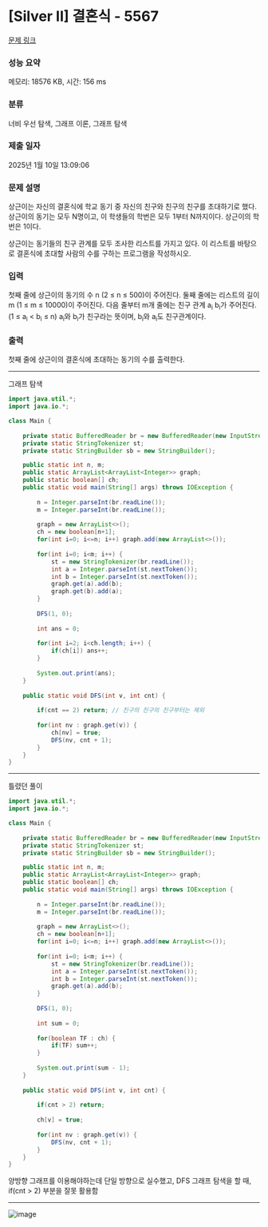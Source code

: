# [Silver II] 결혼식 - 5567 

[문제 링크](https://www.acmicpc.net/problem/5567) 

### 성능 요약

메모리: 18576 KB, 시간: 156 ms

### 분류

너비 우선 탐색, 그래프 이론, 그래프 탐색

### 제출 일자

2025년 1월 10일 13:09:06

### 문제 설명

<p>상근이는 자신의 결혼식에 학교 동기 중 자신의 친구와 친구의 친구를 초대하기로 했다. 상근이의 동기는 모두 N명이고, 이 학생들의 학번은 모두 1부터 N까지이다. 상근이의 학번은 1이다.</p>

<p>상근이는 동기들의 친구 관계를 모두 조사한 리스트를 가지고 있다. 이 리스트를 바탕으로 결혼식에 초대할 사람의 수를 구하는 프로그램을 작성하시오.</p>

### 입력 

 <p>첫째 줄에 상근이의 동기의 수 n (2 ≤ n ≤ 500)이 주어진다. 둘째 줄에는 리스트의 길이 m (1 ≤ m ≤ 10000)이 주어진다. 다음 줄부터 m개 줄에는 친구 관계 a<sub>i</sub> b<sub>i</sub>가 주어진다. (1 ≤ a<sub>i</sub> < b<sub>i</sub> ≤ n) a<sub>i</sub>와 b<sub>i</sub>가 친구라는 뜻이며, b<sub>i</sub>와 a<sub>i</sub>도 친구관계이다. </p>

### 출력 

 <p>첫째 줄에 상근이의 결혼식에 초대하는 동기의 수를 출력한다.</p>

---

그래프 탐색

```java
import java.util.*;
import java.io.*;

class Main {
    
    private static BufferedReader br = new BufferedReader(new InputStreamReader(System.in));
    private static StringTokenizer st;
    private static StringBuilder sb = new StringBuilder();

    public static int n, m;
    public static ArrayList<ArrayList<Integer>> graph;
    public static boolean[] ch;
    public static void main(String[] args) throws IOException {
        
        n = Integer.parseInt(br.readLine());
        m = Integer.parseInt(br.readLine());
        
        graph = new ArrayList<>();
        ch = new boolean[n+1];
        for(int i=0; i<=n; i++) graph.add(new ArrayList<>());
        
        for(int i=0; i<m; i++) {
            st = new StringTokenizer(br.readLine());
            int a = Integer.parseInt(st.nextToken());
            int b = Integer.parseInt(st.nextToken());
            graph.get(a).add(b);
            graph.get(b).add(a);
        }
        
        DFS(1, 0);
        
        int ans = 0;
        
        for(int i=2; i<ch.length; i++) {
            if(ch[i]) ans++;
        }
        
        System.out.print(ans);
    }
    
    public static void DFS(int v, int cnt) {
        
        if(cnt == 2) return; // 친구의 친구의 친구부터는 제외
        
        for(int nv : graph.get(v)) {
            ch[nv] = true;
            DFS(nv, cnt + 1);
        } 
    }
}


```

---

틀렸던 풀이

```java
import java.util.*;
import java.io.*;

class Main {
    
    private static BufferedReader br = new BufferedReader(new InputStreamReader(System.in));
    private static StringTokenizer st;
    private static StringBuilder sb = new StringBuilder();

    public static int n, m;
    public static ArrayList<ArrayList<Integer>> graph;
    public static boolean[] ch;
    public static void main(String[] args) throws IOException {
        
        n = Integer.parseInt(br.readLine());
        m = Integer.parseInt(br.readLine());
        
        graph = new ArrayList<>();
        ch = new boolean[n+1];
        for(int i=0; i<=n; i++) graph.add(new ArrayList<>());
        
        for(int i=0; i<m; i++) {
            st = new StringTokenizer(br.readLine());
            int a = Integer.parseInt(st.nextToken());
            int b = Integer.parseInt(st.nextToken());
            graph.get(a).add(b);
        }
        
        DFS(1, 0);
        
        int sum = 0;
        
        for(boolean TF : ch) {
            if(TF) sum++;
        }
        
        System.out.print(sum - 1);
    }
    
    public static void DFS(int v, int cnt) {
        
        if(cnt > 2) return;
        
        ch[v] = true;
        
        for(int nv : graph.get(v)) {
            DFS(nv, cnt + 1);
        } 
    }
}


```

양방향 그래프를 이용해야하는데 단일 방향으로 실수했고, DFS 그래프 탐색을 할 때, if(cnt > 2) 부분을 잘못 활용함

---

![image](https://github.com/user-attachments/assets/8eab262f-81c9-4aca-ae6f-ec7ac1a985fd)
